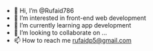 - 👋 Hi, I’m @Rufaid786
- 👀 I’m interested in front-end web development
- 🌱 I’m currently learning app development
- 💞️ I’m looking to collaborate on ...
- 📫 How to reach me rufaidp5@gmail.com

<!---
Rufaid786/Rufaid786 is a ✨ special ✨ repository because its `README.md` (this file) appears on your GitHub profile.
You can click the Preview link to take a look at your changes.
--->
